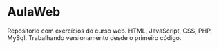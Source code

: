 # AulaWeb
 Repositorio com exercícios do curso web.
 HTML, JavaScript, CSS, PHP, MySql.
 Trabalhando versionamento desde o primeiro código.
